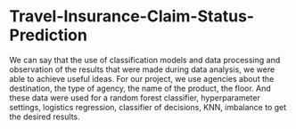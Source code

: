 # Travel-Insurance-Claim-Status-Prediction
We can say that the use of classification models and data processing and observation of the results that were made during data analysis, we were able to achieve useful ideas. For our project, we use agencies about the destination, the type of agency, the name of the product, the floor. And these data were used for a random forest classifier, hyperparameter settings, logistics regression, classifier of decisions, KNN, imbalance to get the desired results.
